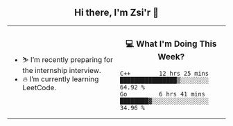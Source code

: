 <h2 align="center"> Hi there, I'm Zsi'r 👋 </h2>

<table>
    <tr>
        <td valign="center" width="50%">
            <ul>
                <li> ⛷️ I’m recently preparing for the internship interview.</li>
                <li> 🔥 I’m currently learning LeetCode.</li>
            </ul>
        </td>
       <td valign="top" width="50%">

<h3 align="center"> 💻 What I'm Doing This Week? </h3>

<!--START_SECTION:waka-->
```text
C++        12 hrs 25 mins  ████████████████▒░░░░░░░░   64.92 % 
Go         6 hrs 41 mins   ████████▓░░░░░░░░░░░░░░░░   34.96 % 
```
<!--END_SECTION:waka-->
</td></tr>
</table>
